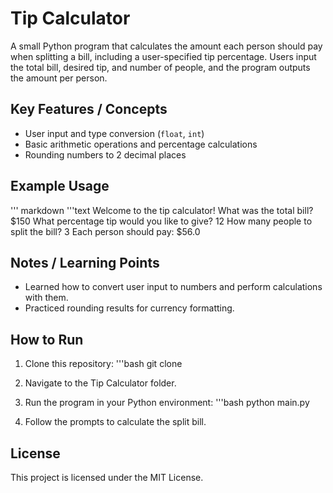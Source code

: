 # Tip Calculator

A small Python program that calculates the amount each person should pay when splitting a bill, including a user-specified tip percentage. Users input the total bill, desired tip, and number of people, and the program outputs the amount per person.

## Key Features / Concepts
- User input and type conversion (`float`, `int`)
- Basic arithmetic operations and percentage calculations
- Rounding numbers to 2 decimal places

## Example Usage
''' markdown
'''text
Welcome to the tip calculator!
What was the total bill? $150
What percentage tip would you like to give? 12
How many people to split the bill? 3
Each person should pay: $56.0


## Notes / Learning Points
- Learned how to convert user input to numbers and perform calculations with them.
- Practiced rounding results for currency formatting.

## How to Run
1. Clone this repository:
'''bash 
git clone <your-repo-url>

3. Navigate to the Tip Calculator folder.  
4. Run the program in your Python environment:
'''bash
python main.py

6. Follow the prompts to calculate the split bill.

## License
This project is licensed under the MIT License.

